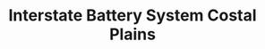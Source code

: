 ---
title: "Interstate Battery System Costal Plains"
url: /angier/interstate-battery-system-costal-plains/
shop: wholesale
---
